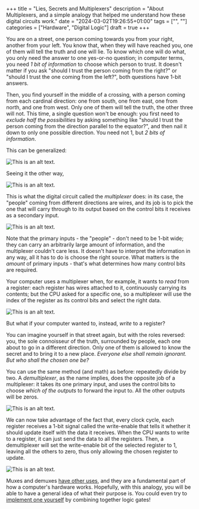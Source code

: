 +++
title = "Lies, Secrets and Multiplexers"
description = "About Multiplexers, and a simple analogy that helped me understand how these digital circuits work."
date = "2024-03-02T19:26:55+01:00"
tags = ["", ""]
categories = ["Hardware", "Digital Logic"]
draft = true
+++

You are on a street, one person coming towards you from your right, another from your left. You know that, when they will have reached you, one of them will tell the truth and one will lie. To know which one will do what, you only need the answer to one yes-or-no question; in computer terms, you need _1 bit of information_ to choose which person to trust. It doesn't matter if you ask "should I trust the person coming from the right?" or "should I trust the one coming from the left?", both questions have 1-bit answers.

Then, you find yourself in the middle of a crossing, with a person coming from each cardinal direction: one from south, one from east, one from north, and one from west. Only one of them will tell the truth, the other three will not. This time, a single question won't be enough: you first need to _exclude half the possibilities_ by asking something like "should I trust the person coming from the direction parallel to the equator?", and then nail it down to only one possible direction. You need not 1, but _2 bits of information_.

This can be generalized:

![This is an alt text.](log_formula.svg "This is a sample image.")

Seeing it the other way,

![This is an alt text.](exp_formula.svg "This is a sample image.")

This is what the digital circuit called the *multiplexer* does: in its case, the "people" coming from different directions are wires, and its job is to pick the one that will carry through to its output based on the control bits it receives as a secondary input.

![This is an alt text.](multiplexer.jpg "This is a sample image.")

Note that the primary inputs - the "people" - don't need to be 1-bit wide; they can carry an arbitrarily large amount of information, and the multiplexer couldn't care less. It doesn't have to interpret the information in any way, all it has to do is choose the right source. What matters is the _amount_ of primary inputs - that's what determines how many control bits are required.

Your computer uses a multiplexer when, for example, it wants to _read_ from a register: each register has wires attached to it, continuously carrying its contents; but the CPU asked for a specific one, so a multiplexer will use the index of the register as its control bits and select the right data.

![This is an alt text.](reading_from_a_register.jpg "This is a sample image.")

But what if your computer wanted to, instead, _write_ to a register?

You can imagine yourself in that street again, but with the roles reversed: you, the sole connoisseur of the truth, surrounded by people, each one about to go in a different direction. Only one of them is allowed to know the secret and to bring it to a new place. _Everyone else shall remain ignorant. But who shall the chosen one be?_

You can use the same method (and math) as before: repeatedly divide by two. A *demultiplexer*, as the name implies, does the opposite job of a multiplexer: it takes its one primary input, and uses the control bits to choose _which of the outputs_ to forward the input to. All the other outputs will be zeros.

![This is an alt text.](demultiplexer.jpg "This is a sample image.")

We can now take advantage of the fact that, every clock cycle, each register receives a 1-bit signal called the write-enable that tells it whether it should update itself with the data it receives. When the CPU wants to write to a register, it can just send the data to all the registers. Then, a demultiplexer will set the write-enable bit of the selected register to 1, leaving all the others to zero, thus only allowing the chosen register to update.

![This is an alt text.](writing_to_a_register.jpg "This is a sample image.")

Muxes and demuxes [have other uses](https://en.wikipedia.org/wiki/Multiplexer), and they are a fundamental part of how a computer's hardware works. Hopefully, with this analogy, you will be able to have a general idea of what their purpose is. You could even try to [implement one yourself](https://circuitverse.org/simulator) by combining together logic gates!
